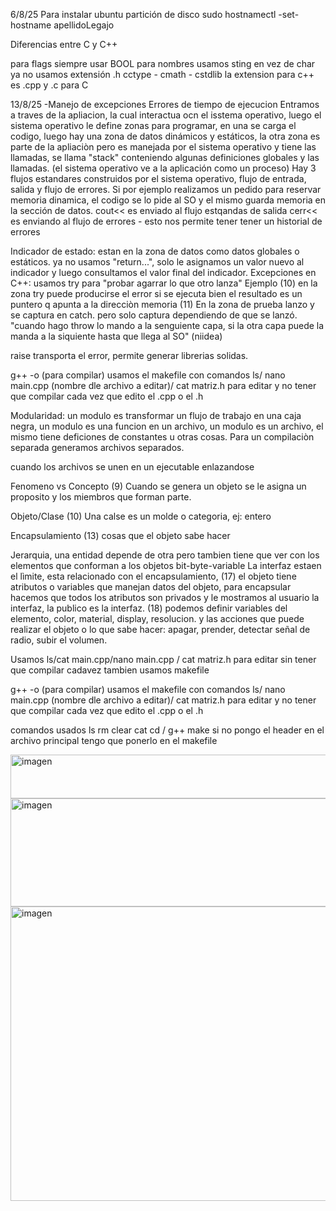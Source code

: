6/8/25
Para instalar ubuntu
partición de disco
sudo hostnamectl -set-hostname apellidoLegajo

Diferencias entre C y C++

para flags siempre usar BOOL
para nombres usamos sting en vez de char
ya no usamos extensión .h
cctype - cmath - cstdlib
la extension para c++ es .cpp y .c para C

13/8/25
-Manejo de excepciones
  Errores de tiempo de ejecucion
    Entramos a traves de la apliacion, la cual interactua ocn el isstema operativo, luego el sistema operativo le define zonas para programar, en una se carga el codigo, luego hay una zona de datos dinámicos y estáticos, la otra zona es parte de la apliaciòn pero es manejada por el sistema operativo y tiene las llamadas, se llama "stack" conteniendo algunas definiciones globales y las llamadas. (el sistema operativo ve a la aplicación como un proceso)
    Hay 3 flujos estandares construidos por el sistema operativo, flujo de entrada, salida y flujo de errores. Si por ejemplo realizamos un pedido para reservar memoria dinamica, el codigo se lo pide al SO y el mismo guarda memoria en la sección de datos.
  cout<< es enviado al flujo estqandas de salida
  cerr<< es enviando al flujo de errores - esto nos permite tener tener un historial de errores

  Indicador de estado: estan en la zona de datos como datos globales o estáticos. ya no usamos "return...", solo le asignamos un valor nuevo al indicador y luego consultamos el valor final del indicador.
  Excepciones en C++: usamos try para "probar agarrar lo que otro lanza"
Ejemplo (10)
en la zona try puede producirse el error
si se ejecuta bien el resultado es un puntero q apunta a la direcciòn memoria
(11)
En la zona de prueba lanzo y se captura en catch. pero solo captura dependiendo de que se lanzó. "cuando hago throw lo mando a la senguiente capa, si la otra capa puede la manda a la siquiente hasta que llega al SO" (niidea)

raise transporta el error, permite generar librerias solidas.


g++ -o (para compilar)
usamos el makefile con comandos ls/ nano main.cpp (nombre dle archivo a editar)/ cat matriz.h para editar y no tener que compilar cada vez que edito el .cpp o el .h

Modularidad: un modulo es transformar un flujo de trabajo en una caja negra, un modulo es una funcion en un archivo, un modulo es un archivo, el mismo tiene deficiones de constantes u otras cosas. Para un compilaciòn separada generamos archivos separados.

cuando los archivos se unen en un ejecutable enlazandose

Fenomeno vs Concepto
(9) Cuando se genera un objeto se le asigna un proposito y los miembros que forman parte.

Objeto/Clase (10)
Una calse es un molde o categoria, ej: entero

Encapsulamiento (13)
cosas que el objeto sabe hacer

Jerarquia, una entidad depende de otra pero tambien tiene que ver con los elementos que conforman a los objetos bit-byte-variable
La interfaz estaen el lìmite, esta relacionado con el encapsulamiento,
(17) el objeto tiene atributos o variables que manejan datos del objeto, para encapsular hacemos que todos los atributos son privados y le mostramos al usuario la interfaz, la publico es la interfaz.
(18) podemos definir variables del elemento, color, material, display, resolucion.
y las acciones que puede realizar el objeto o lo que sabe hacer: apagar, prender, detectar señal de radio, subir el volumen.

Usamos ls/cat main.cpp/nano main.cpp / cat matriz.h para editar sin tener que compilar cadavez
tambien usamos makefile

g++ -o (para compilar)
usamos el makefile con comandos ls/ nano main.cpp (nombre dle archivo a editar)/ cat matriz.h para editar y no tener que compilar cada vez que edito el .cpp o el .h

comandos usados ls rm clear cat cd / g++ make
si no pongo el header en el archivo principal tengo que ponerlo en el makefile

<img width="685" height="70" alt="imagen" src="https://github.com/user-attachments/assets/701eb23f-32fc-44f2-b0c2-773ca665684f" />
<img width="550" height="173" alt="imagen" src="https://github.com/user-attachments/assets/3a45130a-c833-4570-9c01-a8ab5e8ff0fd" />
<img width="700" height="471" alt="imagen" src="https://github.com/user-attachments/assets/4f26ac4e-f572-4545-80af-8710f69070c4" />

